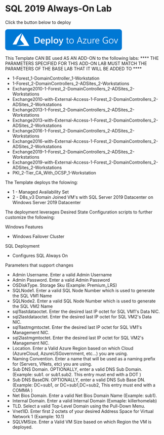 # SQL 2019 Always-On Lab

Click the button below to deploy

[![Deploy To Azure US Gov](https://raw.githubusercontent.com/Azure/azure-quickstart-templates/master/1-CONTRIBUTION-GUIDE/images/deploytoazuregov.svg?sanitize=true)](https://portal.azure.us/#create/Microsoft.Template/uri/https%3A%2F%2Fraw.githubusercontent.com%2Felliottfieldsjr%2FKillerHomeLab%2Fmaster%2FSQL2019-AlwaysOn%2Fazuregovdeploy.json)

This Template CAN BE used AS AN ADD-ON to the following labs:
**** THE PARAMETERS SPECIFIED FOR THIS ADD-ON LAB MUST MATCH THE PARAMETERS OF THE BASE LAB THAT IT WILL BE ADDED TO ****

- 1-Forest_1-DomainController_1-Workstation
- 1-Forest_2-DomainControllers_2-ADSites_2-Workstations
- Exchange2010-1-Forest_2-DomainControllers_2-ADSites_2-Workstations
- Exchange2010-with-External-Access-1-Forest_2-DomainControllers_2-ADSites_2-Workstations
- Exchange2013-1-Forest_2-DomainControllers_2-ADSites_2-Workstations
- Exchange2013-with-External-Access-1-Forest_2-DomainControllers_2-ADSites_2-Workstations
- Exchange2016-1-Forest_2-DomainControllers_2-ADSites_2-Workstations
- Exchange2016-with-External-Access-1-Forest_2-DomainControllers_2-ADSites_2-Workstations
- Exchange2019-1-Forest_2-DomainControllers_2-ADSites_2-Workstations
- Exchange2019-with-External-Access-1-Forest_2-DomainControllers_2-ADSites_2-Workstations
- PKI_2-Tier_CA_With_OCSP_1-Workstation

The Template deploys the folowing:

- 1 - Managed Availability Set
- 2 - D8s_v3 Domain Joined VM's with SQL Server 2019 Datacenter on Windows Server 2019 Datacenter

The deployment leverages Desired State Configuration scripts to further customize the following:

Windows Features
- Windows Failover Cluster

SQL Deployment
- Configures SQL Always On

Parameters that support changes
- Admin Username.  Enter a valid Admin Username
- Admin Password.  Enter a valid Admin Password
- OSDiskType.  Storage Sku (Example:  Premium_LRS)
- SQLNode1.  Enter a valid SQL Node Number which is used to generate the SQL VM1 Name
- SQLNode2.  Enter a valid SQL Node Number which is used to generate the SQL VM2 Name
- sql1lastdataoctet.  Enter the desired last IP octet for SQL VM1's Data NIC.
- sql2lastdataoctet.  Enter the desired last IP octet for SQL VM2's Data NIC.
- sql1lastmgmtoctet.  Enter the desired last IP octet for SQL VM1's Management NIC.
- sql2lastmgmtoctet.  Enter the desired last IP octet for SQL VM2's Management NIC.
- Location. Enter a Valid Azure Region based on which Cloud (AzureCloud, AzureUSGovernment, etc...) you are using.
- Naming Convention. Enter a name that will be used as a naming prefix for (Servers, VNets, etc) you are using.
- Sub DNS Domain.  OPTIONALLY, enter a valid DNS Sub Domain. (Example:  sub1. or sub1.sub2.    This entry must end with a DOT )
- Sub DNS BaseDN.  OPTIONALLY, enter a valid DNS Sub Base DN. (Example:  DC=sub1, or DC=sub1,DC=sub2,    This entry must end with a COMMA )
- Net Bios Domain.  Enter a valid Net Bios Domain Name (Example:  sub1).
- Internal Domain.  Enter a valid Internal Domain (Exmaple:  killerhomelab)
- TLD.  Select a valid Top-Level Domain using the Pull-Down Menu.
- Vnet1ID.  Enter first 2 octets of your desired Address Space for Virtual Network 1 (Example:  10.1)
- SQLVMSize.  Enter a Valid VM Size based on which Region the VM is deployed.
